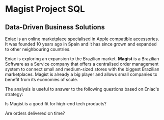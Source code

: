 <h1> Magist Project SQL</h1>
<h2>Data-Driven Business Solutions</h2>

<p>Eniac is an online marketplace specialised in Apple compatible accessories. It was founded 10 years ago in Spain and it has since grown and expanded to other neighbouring countries.
  
  
  Eniac is exploring an expansion to the Brazilian market. <strong>Magist</strong> is a Brazilian Software as a Service company that offers a centralised order management system to connect small and medium-sized stores with the biggest Brazilian marketplaces. Magist is already a big player and allows small companies to benefit from its economies of scale.
  
  
The analysis is useful to answer to the following questions based on Eniac's strategy:

  
Is Magist is a good fit for high-end tech products?
  
  
Are orders delivered on time?</p>
